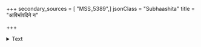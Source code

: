 +++
secondary_sources = [ "MSS_5389",]
jsonClass = "Subhaashita"
title = "आविर्भावदिने न"

+++

<details><summary>Text</summary>

आविर्भावदिने न येन गणितो हेतुस्तनीयानपि क्षीयेतापि न चापराधविधिना नत्या न यो वर्धते।  
पीयूषप्रतिवेदिनस्त्रिजगतीदुःखद्रुहः सांप्रतं प्रेम्णस्तस्य गुरोः कथं नु करवै वाङ्निष्ठतालाघवम्॥
</details>
